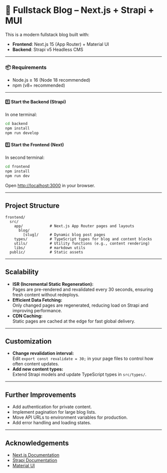 # 📰 Fullstack Blog – Next.js + Strapi + MUI

This is a modern fullstack blog built with:

- **Frontend**: Next.js 15 (App Router) + Material UI
- **Backend**: Strapi v5 Headless CMS

---

### 📦 Requirements

- Node.js ≥ 16 (Node 18 recommended)
- npm (v8+ recommended)

---


#### 1️⃣ Start the Backend (Strapi)

In one terminal:

```bash
cd backend
npm install
npm run develop
```

#### 1️⃣ Start the Frontend (Next)

In second terminal:

```bash
cd frontend
npm install
npm run dev
```

Open [http://localhost:3000](http://localhost:3000) in your browser.

---

## Project Structure

```
frontend/
  src/
    app/            # Next.js App Router pages and layouts
      blog/
        [slug]/     # Dynamic blog post pages
    types/          # TypeScript types for blog and content blocks
    utils/          # Utility functions (e.g., content rendering)
    libs/           # markdown utils
  public/           # Static assets

```
---

## Scalability

- **ISR (Incremental Static Regeneration):**  
  Pages are pre-rendered and revalidated every 30 seconds, ensuring fresh content without redeploys.
- **Efficient Data Fetching:**  
  Only changed pages are regenerated, reducing load on Strapi and improving performance.
- **CDN Caching:**  
  Static pages are cached at the edge for fast global delivery.

---

## Customization

- **Change revalidation interval:**  
  Edit `export const revalidate = 30;` in your page files to control how often content updates.
- **Add new content types:**  
  Extend Strapi models and update TypeScript types in `src/types/`.

---

## Further Improvements

- Add authentication for private content.
- Implement pagination for large blog lists.
- Move API URLs to environment variables for production.
- Add error handling and loading states.

---

## Acknowledgements

- [Next.js Documentation](https://nextjs.org/docs)
- [Strapi Documentation](https://docs.strapi.io/)
- [Material UI](https://mui.com/)